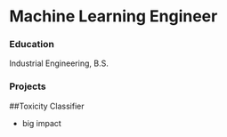 # Machine Learning Engineer

### Education
Industrial Engineering, B.S.

### Projects
##Toxicity Classifier
- big impact

